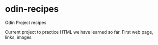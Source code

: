 # odin-recipes
Odin Project recipes

Current project to practice HTML we have learned so far. First web page, links, images
